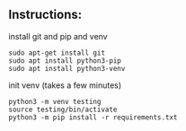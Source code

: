 ## Instructions:

install git and pip and venv
```
sudo apt-get install git
sudo apt install python3-pip
sudo apt install python3-venv
```

init venv (takes a few minutes)
```
python3 -m venv testing
source testing/bin/activate
python3 -m pip install -r requirements.txt
```